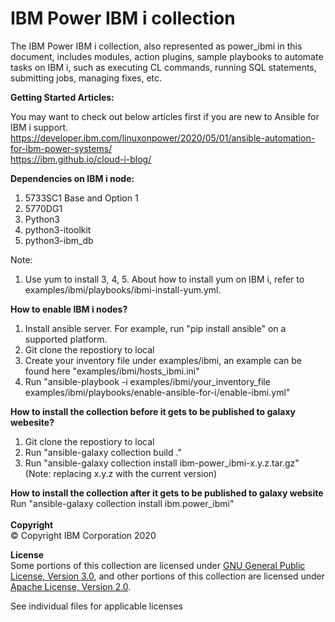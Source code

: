 # IBM Power IBM i collection
The IBM Power IBM i collection, also represented as power_ibmi in this document, includes modules, action plugins, sample playbooks to automate tasks on IBM i, such as executing CL commands, running SQL statements, submitting jobs, managing fixes, etc.

<b>Getting Started Articles: </b> 

You may want to check out below articles first if you are new to Ansible for IBM i support. <br>
https://developer.ibm.com/linuxonpower/2020/05/01/ansible-automation-for-ibm-power-systems/  <br>
https://ibm.github.io/cloud-i-blog/

<b>Dependencies on IBM i node: </b>
1. 5733SC1 Base and Option 1
2. 5770DG1
3. Python3
4. python3-itoolkit
5. python3-ibm_db

Note: 
1) Use yum to install 3, 4, 5. About how to install yum on IBM i, refer to examples/ibmi/playbooks/ibmi-install-yum.yml.

<b>How to enable IBM i nodes? </b> <br>
1. Install ansible server. For example, run "pip install ansible" on a supported platform.
2. Git clone the repostiory to local
3. Create your inventory file under examples/ibmi, an example can be found here "examples/ibmi/hosts_ibmi.ini"
6. Run "ansible-playbook -i examples/ibmi/your_inventory_file examples/ibmi/playbooks/enable-ansible-for-i/enable-ibmi.yml"</br>

<b>How to install the collection before it gets to be published to galaxy webesite?</b> <br>
1. Git clone the repostiory to local
2. Run "ansible-galaxy collection build ."
3. Run "ansible-galaxy collection install ibm-power_ibmi-x.y.z.tar.gz" (Note: replacing x.y.z with the current version)

<b>How to install the collection after it gets to be published to galaxy website </b> <br>
Run "ansible-galaxy collection install ibm.power_ibmi"
</br>
</br>
<b>Copyright</b>
</br>
© Copyright IBM Corporation 2020
</br>

<b>License</b>
</br>
Some portions of this collection are licensed under [GNU General Public
License, Version 3.0](https://opensource.org/licenses/GPL-3.0), and
other portions of this collection are licensed under [Apache License,
Version 2.0](https://opensource.org/licenses/Apache-2.0).

See individual files for applicable licenses